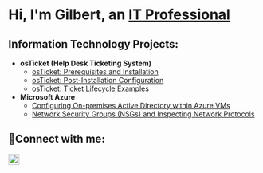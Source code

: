 <h1>Hi, I'm Gilbert, an <a href="https://linkedin.com/in/gilbert-baltazar-5b2115a5">IT Professional</a/h1>

<h2> Information Technology Projects:</h2>

- <b>osTicket (Help Desk Ticketing System)</b>
  - [osTicket: Prerequisites and Installation](https://github.com/gilbert-baltazar/osticket-prereqs)
  - [osTicket: Post-Installation Configuration](https://github.com/gilbert-baltazar/post-install-config)
  - [osTicket: Ticket Lifecycle Examples](https://github.com/gilbert-baltazar/ticket-lifecycle)
- <b>Microsoft Azure</b>
  - [Configuring On-premises Active Directory within Azure VMs](https://github.com/gilbert-baltazar/configure-ad)
  - [Network Security Groups (NSGs) and Inspecting Network Protocols](https://github.com/gilbert-baltazar/azure-network-protocols)

<h2>🤳Connect with me:</h2>

[<img align="left" alt="gilbert-baltazar-5b2115a5 | LinkedIn" width="22px" src="https://cdn.jsdelivr.net/npm/simple-icons@v3/icons/linkedin.svg" />][linkedin]



[linkedin]: https://linkedin.com/in/gilbert-baltazar-5b2115a5
